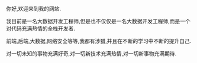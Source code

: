 你好,欢迎来到我的网站.

我目前是一名大数据开发工程师,但是也不仅仅是一名大数据开发工程师,而是一个对代码充满热情的全栈开发者.

前端,后端,大数据,网络安全等等,我都有涉猎,并且在不断的学习中不断的提升自己.

对一切未知的事物充满好奇,对一切新技术充满热情,对一切新事物充满期待.